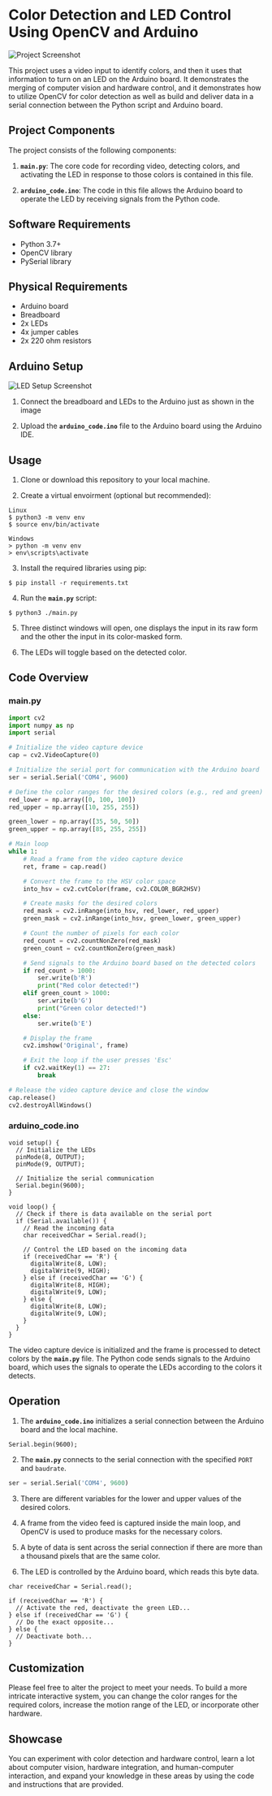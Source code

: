 # Color Detection and LED Control Using OpenCV and Arduino

![Project Screenshot](screenshot.webp)

This project uses a video input to identify colors, and then it uses that information to turn on an LED on the Arduino board. It demonstrates the merging of computer vision and hardware control, and it demonstrates how to utilize OpenCV for color detection as well as build and deliver data in a serial connection between the Python script and Arduino board.

## Project Components

The project consists of the following components:

1. **`main.py`**: The core code for recording video, detecting colors, and activating the LED in response to those colors is contained in this file.

2. **`arduino_code.ino`**: The code in this file allows the Arduino board to operate the LED by receiving signals from the Python code.

## Software Requirements
- Python 3.7+
- OpenCV library
- PySerial library

## Physical Requirements
- Arduino board
- Breadboard
- 2x LEDs
- 4x jumper cables
- 2x 220 ohm resistors

## Arduino Setup
![LED Setup Screenshot](arduino_screenshot_1.png)

1. Connect the breadboard and LEDs to the Arduino just as shown in the image

2. Upload the **`arduino_code.ino`** file to the Arduino board using the Arduino IDE.

## Usage
1. Clone or download this repository to your local machine.

2. Create a virtual envoirment (optional but recommended):
```
Linux
$ python3 -m venv env
$ source env/bin/activate

Windows
> python -m venv env
> env\scripts\activate
```

3. Install the required libraries using pip:
```
$ pip install -r requirements.txt
```

4. Run the **`main.py`** script:
```
$ python3 ./main.py
```

5. Three distinct windows will open, one displays the input in its raw form and the other the input in its color-masked form.

6. The LEDs will toggle based on the detected color.

## Code Overview

### main.py
```python
import cv2
import numpy as np
import serial

# Initialize the video capture device
cap = cv2.VideoCapture(0)

# Initialize the serial port for communication with the Arduino board
ser = serial.Serial('COM4', 9600)

# Define the color ranges for the desired colors (e.g., red and green)
red_lower = np.array([0, 100, 100])
red_upper = np.array([10, 255, 255])

green_lower = np.array([35, 50, 50])
green_upper = np.array([85, 255, 255])

# Main loop
while 1:
    # Read a frame from the video capture device
    ret, frame = cap.read()

    # Convert the frame to the HSV color space
    into_hsv = cv2.cvtColor(frame, cv2.COLOR_BGR2HSV)

    # Create masks for the desired colors
    red_mask = cv2.inRange(into_hsv, red_lower, red_upper)
    green_mask = cv2.inRange(into_hsv, green_lower, green_upper)

    # Count the number of pixels for each color
    red_count = cv2.countNonZero(red_mask)
    green_count = cv2.countNonZero(green_mask)

    # Send signals to the Arduino board based on the detected colors
    if red_count > 1000:
        ser.write(b'R')
        print("Red color detected!")
    elif green_count > 1000:
        ser.write(b'G')
        print("Green color detected!")
    else:
        ser.write(b'E')

    # Display the frame
    cv2.imshow('Original', frame)

    # Exit the loop if the user presses 'Esc'
    if cv2.waitKey(1) == 27:
        break

# Release the video capture device and close the window
cap.release()
cv2.destroyAllWindows()
```

### arduino_code.ino

```arduino
void setup() {
  // Initialize the LEDs
  pinMode(8, OUTPUT);
  pinMode(9, OUTPUT);

  // Initialize the serial communication
  Serial.begin(9600);
}

void loop() {
  // Check if there is data available on the serial port
  if (Serial.available()) {
    // Read the incoming data
    char receivedChar = Serial.read();

    // Control the LED based on the incoming data
    if (receivedChar == 'R') {
      digitalWrite(8, LOW);
      digitalWrite(9, HIGH);
    } else if (receivedChar == 'G') {
      digitalWrite(8, HIGH);
      digitalWrite(9, LOW);
    } else {
      digitalWrite(8, LOW);
      digitalWrite(9, LOW);
    }
  }
}
```

The video capture device is initialized and the frame is processed to detect colors by the **`main.py`** file. The Python code sends signals to the Arduino board, which uses the signals to operate the LEDs according to the colors it detects.

## Operation
1. The **`arduino_code.ino`** initializes a serial connection between the Arduino board and the local machine.
```arduino
Serial.begin(9600);
```

2. The **`main.py`** connects to the serial connection with the specified `PORT` and `baudrate`.
```python
ser = serial.Serial('COM4', 9600)
```

3. There are different variables for the lower and upper values of the desired colors.

4. A frame from the video feed is captured inside the main loop, and OpenCV is used to produce masks for the necessary colors.

5. A byte of data is sent across the serial connection if there are more than a thousand pixels that are the same color.

6. The LED is controlled by the Arduino board, which reads this byte data.
```arduino
char receivedChar = Serial.read();

if (receivedChar == 'R') {
  // Activate the red, deactivate the green LED...
} else if (receivedChar == 'G') {
  // Do the exact opposite...
} else {
  // Deactivate both...
}
```

## Customization

Please feel free to alter the project to meet your needs. To build a more intricate interactive system, you can change the color ranges for the required colors, increase the motion range of the LED, or incorporate other hardware.

## Showcase

You can experiment with color detection and hardware control, learn a lot about computer vision, hardware integration, and human-computer interaction, and expand your knowledge in these areas by using the code and instructions that are provided.